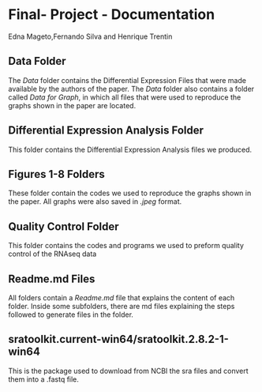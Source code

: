 
# Final- Project - Documentation

Edna Mageto,Fernando Silva and Henrique Trentin

## Data Folder
The *Data* folder contains the Differential Expression Files that were made available by the authors of the paper. The *Data* folder also contains a folder called *Data for Graph*, in which all files that were used to reproduce the graphs shown in the paper are located.

## Differential Expression Analysis Folder
This folder contains the Differential Expression Analysis files we produced.

## Figures 1-8 Folders
These folder contain the codes we used to reproduce the graphs shown in the paper. All graphs were also saved in *.jpeg* format.

## Quality Control Folder
This folder contains the codes and programs we used to preform quality control of the RNAseq data

## Readme.md Files
All folders contain a *Readme.md* file that explains the content of each folder. Inside some subfolders, there are md files explaining the steps followed to generate files in the folder.

## sratoolkit.current-win64/sratoolkit.2.8.2-1-win64 
This is the package used to download from NCBI the sra files and convert them into a .fastq file.
